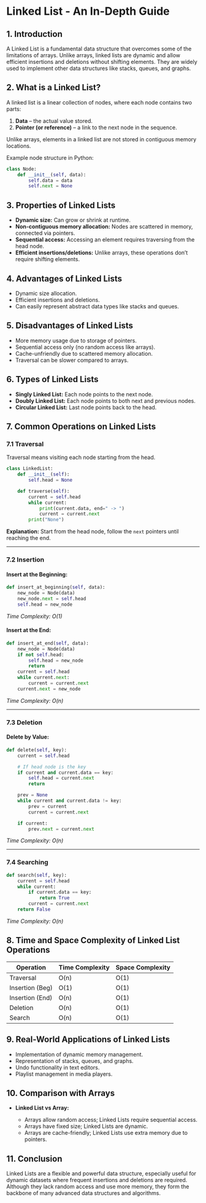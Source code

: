 # Linked List - An In-Depth Guide

## 1. Introduction

A Linked List is a fundamental data structure that overcomes some of the limitations of arrays. Unlike arrays, linked lists are dynamic and allow efficient insertions and deletions without shifting elements. They are widely used to implement other data structures like stacks, queues, and graphs.


## 2. What is a Linked List?

A linked list is a linear collection of nodes, where each node contains two parts:

1. **Data** – the actual value stored.
2. **Pointer (or reference)** – a link to the next node in the sequence.

Unlike arrays, elements in a linked list are not stored in contiguous memory locations.

Example node structure in Python:

```python
class Node:
    def __init__(self, data):
        self.data = data
        self.next = None
```


## 3. Properties of Linked Lists

* **Dynamic size:** Can grow or shrink at runtime.
* **Non-contiguous memory allocation:** Nodes are scattered in memory, connected via pointers.
* **Sequential access:** Accessing an element requires traversing from the head node.
* **Efficient insertions/deletions:** Unlike arrays, these operations don’t require shifting elements.


## 4. Advantages of Linked Lists

* Dynamic size allocation.
* Efficient insertions and deletions.
* Can easily represent abstract data types like stacks and queues.


## 5. Disadvantages of Linked Lists

* More memory usage due to storage of pointers.
* Sequential access only (no random access like arrays).
* Cache-unfriendly due to scattered memory allocation.
* Traversal can be slower compared to arrays.


## 6. Types of Linked Lists

* **Singly Linked List:** Each node points to the next node.
* **Doubly Linked List:** Each node points to both next and previous nodes.
* **Circular Linked List:** Last node points back to the head.


## 7. Common Operations on Linked Lists

### 7.1 Traversal

Traversal means visiting each node starting from the head.

```python
class LinkedList:
    def __init__(self):
        self.head = None

    def traverse(self):
        current = self.head
        while current:
            print(current.data, end=" -> ")
            current = current.next
        print("None")
```

**Explanation:** Start from the head node, follow the `next` pointers until reaching the end.

---

### 7.2 Insertion

#### Insert at the Beginning:

```python
def insert_at_beginning(self, data):
    new_node = Node(data)
    new_node.next = self.head
    self.head = new_node
```

*Time Complexity: O(1)*

#### Insert at the End:

```python
def insert_at_end(self, data):
    new_node = Node(data)
    if not self.head:
        self.head = new_node
        return
    current = self.head
    while current.next:
        current = current.next
    current.next = new_node
```

*Time Complexity: O(n)*

---

### 7.3 Deletion

#### Delete by Value:

```python
def delete(self, key):
    current = self.head

    # If head node is the key
    if current and current.data == key:
        self.head = current.next
        return

    prev = None
    while current and current.data != key:
        prev = current
        current = current.next

    if current:
        prev.next = current.next
```

*Time Complexity: O(n)*

---

### 7.4 Searching

```python
def search(self, key):
    current = self.head
    while current:
        if current.data == key:
            return True
        current = current.next
    return False
```

*Time Complexity: O(n)*


## 8. Time and Space Complexity of Linked List Operations

| Operation       | Time Complexity | Space Complexity |
| --------------- | --------------- | ---------------- |
| Traversal       | O(n)            | O(1)             |
| Insertion (Beg) | O(1)            | O(1)             |
| Insertion (End) | O(n)            | O(1)             |
| Deletion        | O(n)            | O(1)             |
| Search          | O(n)            | O(1)             |


## 9. Real-World Applications of Linked Lists

* Implementation of dynamic memory management.
* Representation of stacks, queues, and graphs.
* Undo functionality in text editors.
* Playlist management in media players.


## 10. Comparison with Arrays

* **Linked List vs Array:**

  * Arrays allow random access; Linked Lists require sequential access.
  * Arrays have fixed size; Linked Lists are dynamic.
  * Arrays are cache-friendly; Linked Lists use extra memory due to pointers.


## 11. Conclusion

Linked Lists are a flexible and powerful data structure, especially useful for dynamic datasets where frequent insertions and deletions are required. Although they lack random access and use more memory, they form the backbone of many advanced data structures and algorithms.
